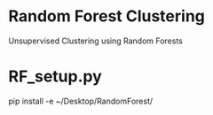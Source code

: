 # Random Forest Clustering
Unsupervised Clustering using Random Forests

# RF_setup.py
pip install -e ~/Desktop/RandomForest/